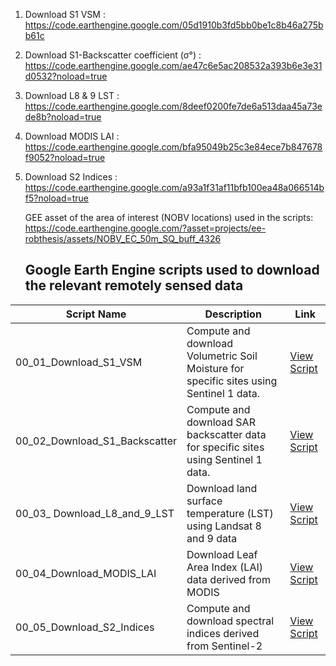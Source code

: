 
1. Download S1 VSM : https://code.earthengine.google.com/05d1910b3fd5bb0be1c8b46a275bb61c  
2. Download S1-Backscatter coefficient (σ°) : https://code.earthengine.google.com/ae47c6e5ac208532a393b6e3e31d0532?noload=true 
3. Download L8 & 9 LST : https://code.earthengine.google.com/8deef0200fe7de6a513daa45a73ede8b?noload=true 
4. Download MODIS LAI : https://code.earthengine.google.com/bfa95049b25c3e84ece7b847678f9052?noload=true 
5. Download S2 Indices : https://code.earthengine.google.com/a93a1f31af11bfb100ea48a066514bf5?noload=true 

   GEE asset of the area of interest (NOBV locations) used in the scripts: 
   https://code.earthengine.google.com/?asset=projects/ee-robthesis/assets/NOBV_EC_50m_SQ_buff_4326 



   ## Google Earth Engine scripts used to download the relevant remotely sensed data

| Script Name | Description | Link |
|------------|------------|-------------|
| 00_01_Download_S1_VSM  | Compute and download Volumetric Soil Moisture for specific sites using Sentinel 1 data. | [View Script](https://code.earthengine.google.com/05d1910b3fd5bb0be1c8b46a275bb61c) |
| 00_02_Download_S1_Backscatter  | Compute and download SAR backscatter data for specific sites using Sentinel 1 data. | [View Script](https://code.earthengine.google.com/ae47c6e5ac208532a393b6e3e31d0532?noload=true) |
| 00_03_ Download_L8_and_9_LST | Download land surface temperature (LST) using Landsat 8 and 9 data | [View Script](https://code.earthengine.google.com/8deef0200fe7de6a513daa45a73ede8b?noload=true) |
| 00_04_Download_MODIS_LAI | Download Leaf Area Index (LAI) data derived from MODIS | [View Script](https://code.earthengine.google.com/bfa95049b25c3e84ece7b847678f9052?noload=true) |
| 00_05_Download_S2_Indices | Compute and download spectral indices derived from Sentinel-2 | [View Script](https://code.earthengine.google.com/a93a1f31af11bfb100ea48a066514bf5?noload=true) |